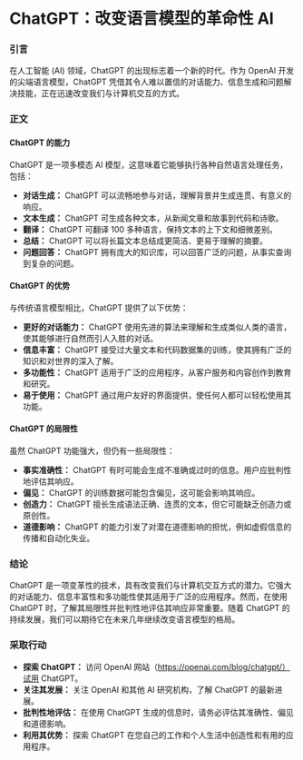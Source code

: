 # ChatGPT：改变语言模型的革命性 AI

### 引言

在人工智能 (AI) 领域，ChatGPT 的出现标志着一个新的时代。作为 OpenAI 开发的尖端语言模型，ChatGPT 凭借其令人难以置信的对话能力、信息生成和问题解决技能，正在迅速改变我们与计算机交互的方式。

### 正文

#### ChatGPT 的能力

ChatGPT 是一项多模态 AI 模型，这意味着它能够执行各种自然语言处理任务，包括：

- **对话生成：** ChatGPT 可以流畅地参与对话，理解背景并生成连贯、有意义的响应。
- **文本生成：** ChatGPT 可生成各种文本，从新闻文章和故事到代码和诗歌。
- **翻译：** ChatGPT 可翻译 100 多种语言，保持文本的上下文和细微差别。
- **总结：** ChatGPT 可以将长篇文本总结成更简洁、更易于理解的摘要。
- **问题回答：** ChatGPT 拥有庞大的知识库，可以回答广泛的问题，从事实查询到复杂的问题。

#### ChatGPT 的优势

与传统语言模型相比，ChatGPT 提供了以下优势：

- **更好的对话能力：** ChatGPT 使用先进的算法来理解和生成类似人类的语言，使其能够进行自然而引人入胜的对话。
- **信息丰富：** ChatGPT 接受过大量文本和代码数据集的训练，使其拥有广泛的知识和对世界的深入了解。
- **多功能性：** ChatGPT 适用于广泛的应用程序，从客户服务和内容创作到教育和研究。
- **易于使用：** ChatGPT 通过用户友好的界面提供，使任何人都可以轻松使用其功能。

#### ChatGPT 的局限性

虽然 ChatGPT 功能强大，但仍有一些局限性：

- **事实准确性：** ChatGPT 有时可能会生成不准确或过时的信息。用户应批判性地评估其响应。
- **偏见：** ChatGPT 的训练数据可能包含偏见，这可能会影响其响应。
- **创造力：** ChatGPT 擅长生成语法正确、连贯的文本，但它可能缺乏创造力或原创性。
- **道德影响：** ChatGPT 的能力引发了对潜在道德影响的担忧，例如虚假信息的传播和自动化失业。

### 结论

ChatGPT 是一项变革性的技术，具有改变我们与计算机交互方式的潜力。它强大的对话能力、信息丰富性和多功能性使其适用于广泛的应用程序。然而，在使用 ChatGPT 时，了解其局限性并批判性地评估其响应非常重要。随着 ChatGPT 的持续发展，我们可以期待它在未来几年继续改变语言模型的格局。

### 采取行动

* **探索 ChatGPT：** 访问 OpenAI 网站（https://openai.com/blog/chatgpt/）试用 ChatGPT。
* **关注其发展：** 关注 OpenAI 和其他 AI 研究机构，了解 ChatGPT 的最新进展。
* **批判性地评估：** 在使用 ChatGPT 生成的信息时，请务必评估其准确性、偏见和道德影响。
* **利用其优势：** 探索 ChatGPT 在您自己的工作和个人生活中创造性和有用的应用程序。
